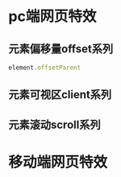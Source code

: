 # pc端网页特效
## 元素偏移量offset系列
```js
element.offsetParent
```
## 元素可视区client系列
## 元素滚动scroll系列
# 移动端网页特效